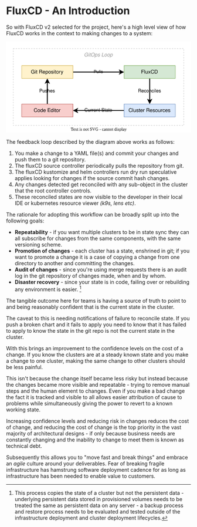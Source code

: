 # FluxCD - An Introduction

So with FluxCD v2 selected for the project, here's a high level view of how FluxCD works in the context to making changes to a system:

![gitops pull workflow using FluxCD](../images/flux-overview.drawio.svg)

The feedback loop described by the diagram above works as follows:

1. You make a change to a YAML file(s) and commit your changes and push them to a git repository.
1. The fluxCD source controller periodically pulls the repository from git.
1. The fluxCD kustomize and helm controllers run dry run speculative applies looking for changes if the source commit hash changes.
1. Any changes detected get reconciled with any sub-object in the cluster that the root controller controls.
1. These reconciled states are now visible to the developer in their local IDE or kubernetes resource viewer _(k9s, lens etc)_.

The rationale for adopting this workflow can be broadly split up into the following goals:

- **Repeatability** - if you want multiple clusters to be in state sync they can all subscribe for changes from the same components, with the same versioning scheme.
- **Promotion of changes** - each cluster has a state, enshrined in git; if you want to promote a change it is a case of copying a change from one directory to another and committing the changes.
- **Audit of changes** - since you're using merge requests there is an audit log in the git repository of changes made, when and by whom.
- **Disaster recovery** - since your state is in code, failing over or rebuilding any environment is easier. [^data-footnote]

[^data-footnote]: This process copies the state of a cluster but not the persistent data - underlying persistent data stored in provisioned volumes needs to be treated the same as persistent data on any server - a backup process and restore process needs to be evaluated and tested outside of the infrastructure deployment and cluster deployment lifecycles.

The tangible outcome here for teams is having a source of truth to point to and being reasonably confident that is the current state in the cluster.

The caveat to this is needing notifications of failure to reconcile state. If you push a broken chart and it fails to apply you need to know that it has failed to apply to know the state in the git repo is not the current state in the cluster.

With this brings an improvement to the confidence levels on the cost of a change. If you know the clusters are at a steady known state and you make a change to one cluster, making the same change to other clusters should be less painful.

This isn't because the change itself became less risky but instead because the changes became more visible and repeatable - trying to remove manual steps and the human element to changes. Even if you make a bad change the fact it is tracked and visible to all allows easier attribution of cause to problems while simultaneously giving the power to revert to a known working state.

Increasing confidence levels and reducing risk in changes reduces the cost of change, and reducing the cost of change is the top priority in the vast majority of architectural designs - if only because business needs are constantly changing and the inability to change to meet them is known as technical debt.

Subsequently this allows you to "move fast and break things" and embrace an _agile_ culture around your deliverables. Fear of breaking fragile infrastructure has hamstrung software deployment cadence for as long as infrastructure has been needed to enable value to customers.